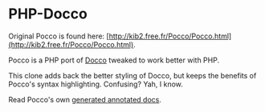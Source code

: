 # PHP-Docco

Original Pocco is found here: [http://kib2.free.fr/Pocco/Pocco.html](http://kib2.free.fr/Pocco/Pocco.html).

Pocco is a PHP port of [Docco](http://jashkenas.github.io/docco/) tweaked to work better with PHP.

This clone adds back the better styling of Docco, but keeps the benefits of Pocco's syntax highlighting. Confusing? Yah, I know.

Read Pocco's own [generated annotated docs](https://rawgithub.com/jtsternberg/PHP-Docco/master/Pocco.html).
